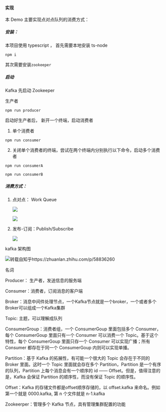 #### 实现
本 Demo 主要实现点对点队列的消费方式：

##### 安装：
本项目使用 typescript ， 首先需要本地安装 ts-node
```
npm i
```

其次需要安装`zookeeper`


##### 启动

Kafka
先启动 Zookeeper


生产者
```
npm run producer
```

启动好生产者后， 新开一个终端，启动消费者
1. 单个消费者
```
npm run consumer
```

2. 关闭单个消费者的终端，尝试在两个终端内分别执行以下命令，启动多个消费者
```
npm run consumerA

npm run consumerB
```




##### 消费方式：

1. 点对点： Work Queue

   ![](http://ww1.sinaimg.cn/large/6026faa6gy1g5hq3v08xvj206002smwx.jpg)



   ![](http://ww1.sinaimg.cn/large/6026faa6gy1g5hq4lzvbij20980330sk.jpg)



2. 发布-订阅：Publish/Subscribe

   ![](http://ww1.sinaimg.cn/large/6026faa6gy1g5hq5ro5dej20980330sj.jpg)


kafka 架构图

![转载自知乎<https://zhuanlan.zhihu.com/p/58836260>](http://ww1.sinaimg.cn/large/6026faa6gy1g276opfvgsj20k009tn4e.jpg)



名词

Producer： 生产者，发送信息的服务端

Consumer：消费者，订阅消息的客户端

Broker：消息中间件处理节点，一个Kafka节点就是一个broker，一个或者多个Broker可以组成一个Kafka集群

Topic: 主题，可以理解成队列

ConsumerGroup：消费者组，一个 ConsumerGoup 里面包括多个 Consumer，每个 ConsumerGoup 里面只有一个 Consumer 可以消费一个 Topic。基于这个特性，每个 ConsumerGoup 里面只存一个 Consumer 可以实现广播；所有 Consumer 都存在于同一个 ConsumerGoup 内则可以实现单播。

Partition：基于 Kafka 的拓展性，有可能一个很大的 Topic 会存在于不同的 Broker 里面。这时一个 Topic 里面就会存在多个 Partition，Partition 是一个有序的队列，Partition 上每个消息会有一个顺序的 id —— Offset。但是，值得注意的是，Kafka 会保证 Partition 的顺序性，而没有保证 Topic 的顺序性。

Offset：Kafka 的存储文件都是offset顺序存储的，以 offset.kafka 来命名。例如第一个就是 0000.kafka, 第 n 个文件就是 n-1.kafka



Zookeerper：管理多个 Kafka 节点，具有管理集群配置的功能
